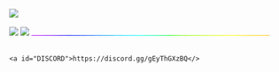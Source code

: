 ![](https://cdn.discordapp.com/attachments/1127744068693282877/1129811640464965632/artofwar-titre.png)

![](https://cdn.discordapp.com/attachments/1127744068693282877/1129649116851490826/RULES.png)
![](https://cdn.discordapp.com/attachments/1127744068693282877/1129823807494967326/artofwar-NO_FFA.png)
![](rain.gif)

                                                                                <a id="DISCORD">https://discord.gg/gEyThGXzBQ</>
